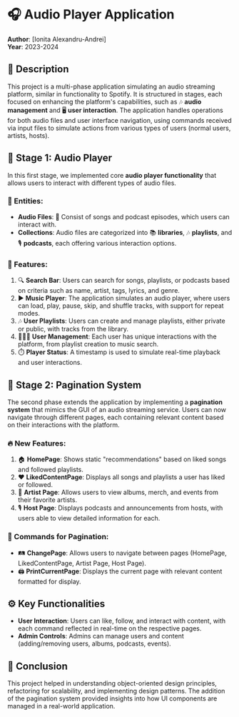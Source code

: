 # 🎧 Audio Player Application
**Author**: [Ionita Alexandru-Andrei]  
**Year**: 2023-2024

## 📜 Description
This project is a multi-phase application simulating an audio streaming platform, similar in functionality to Spotify. It is structured in stages, each focused on enhancing the platform's capabilities, such as 🎶 **audio management** and 🖥️ **user interaction**. The application handles operations for both audio files and user interface navigation, using commands received via input files to simulate actions from various types of users (normal users, artists, hosts).

## 🎼 Stage 1: Audio Player

In this first stage, we implemented core **audio player functionality** that allows users to interact with different types of audio files. 

### 📂 Entities:
- **Audio Files**: 🎵 Consist of songs and podcast episodes, which users can interact with.
- **Collections**: Audio files are categorized into 📚 **libraries**, 🎶 **playlists**, and 🎙️ **podcasts**, each offering various interaction options.
  
### 🌟 Features:
1. 🔍 **Search Bar**: Users can search for songs, playlists, or podcasts based on criteria such as name, artist, tags, lyrics, and genre.
2. ▶️ **Music Player**: The application simulates an audio player, where users can load, play, pause, skip, and shuffle tracks, with support for repeat modes.
3. 🎶 **User Playlists**: Users can create and manage playlists, either private or public, with tracks from the library.
4. 🧑‍🤝‍🧑 **User Management**: Each user has unique interactions with the platform, from playlist creation to music search.
5. ⏱️ **Player Status**: A timestamp is used to simulate real-time playback and user interactions.

## 📄 Stage 2: Pagination System

The second phase extends the application by implementing a **pagination system** that mimics the GUI of an audio streaming service. Users can now navigate through different pages, each containing relevant content based on their interactions with the platform.

### 🔥 New Features:
1. 🏠 **HomePage**: Shows static "recommendations" based on liked songs and followed playlists.
2. ❤️ **LikedContentPage**: Displays all songs and playlists a user has liked or followed.
3. 🎨 **Artist Page**: Allows users to view albums, merch, and events from their favorite artists.
4. 🎙️ **Host Page**: Displays podcasts and announcements from hosts, with users able to view detailed information for each.
  
### 📜 Commands for Pagination:
- 🛤️ **ChangePage**: Allows users to navigate between pages (HomePage, LikedContentPage, Artist Page, Host Page).
- 🖨️ **PrintCurrentPage**: Displays the current page with relevant content formatted for display.

## ⚙️ Key Functionalities
- **User Interaction**: Users can like, follow, and interact with content, with each command reflected in real-time on the respective pages.
- **Admin Controls**: Admins can manage users and content (adding/removing users, albums, podcasts, events).

## 🎯 Conclusion
This project helped in understanding object-oriented design principles, refactoring for scalability, and implementing design patterns. The addition of the pagination system provided insights into how UI components are managed in a real-world application.
